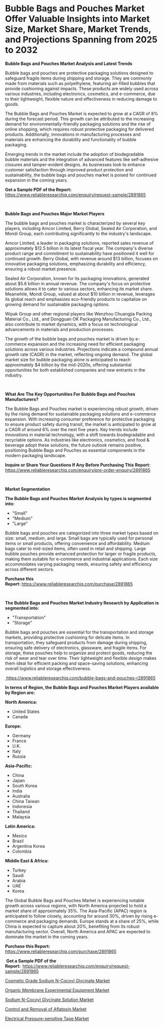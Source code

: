 <p><h1>Bubble Bags and Pouches Market Offer Valuable Insights into Market Size, Market Share, Market Trends, and Projections Spanning from 2025 to 2032</h1></p><p><strong>Bubble Bags and Pouches Market Analysis and Latest Trends</strong></p>
<p><p>Bubble bags and pouches are protective packaging solutions designed to safeguard fragile items during shipping and storage. They are commonly made from materials such as polyethylene, featuring air-filled bubbles that provide cushioning against impacts. These products are widely used across various industries, including electronics, cosmetics, and e-commerce, due to their lightweight, flexible nature and effectiveness in reducing damage to goods.</p><p>The Bubble Bags and Pouches Market is expected to grow at a CAGR of 8% during the forecast period. This growth can be attributed to the increasing demand for environmentally-friendly packaging solutions and the rise of online shopping, which requires robust protective packaging for delivered products. Additionally, innovations in manufacturing processes and materials are enhancing the durability and functionality of bubble packaging. </p><p>Emerging trends in the market include the adoption of biodegradable bubble materials and the integration of advanced features like self-adhesive closures and tamper-evident designs. As businesses look to enhance customer satisfaction through improved product protection and sustainability, the bubble bags and pouches market is poised for continued expansion in the coming years.</p></p>
<p><strong>Get a Sample PDF of the Report:&nbsp;</strong> <a href="https://www.reliableresearchiq.com/enquiry/request-sample/2891865?utm_campaign=1170&utm_medium=2&utm_source=Github&utm_content=ia&utm_term=14032025&utm_id=bubble-bags-and-pouches">https://www.reliableresearchiq.com/enquiry/request-sample/2891865</a></p>
<p>&nbsp;</p>
<p><strong>Bubble Bags and Pouches Major Market Players</strong></p>
<p><p>The bubble bags and pouches market is characterized by several key players, including Amcor Limited, Berry Global, Sealed Air Corporation, and Mondi Group, each contributing significantly to the industry's landscape. </p><p>Amcor Limited, a leader in packaging solutions, reported sales revenue of approximately $12.5 billion in its latest fiscal year. The company's diverse product range and commitment to sustainability have positioned it well for continued growth. Berry Global, with revenue around $13 billion, focuses on innovative packaging solutions, emphasizing durability and efficiency, ensuring a robust market presence.</p><p>Sealed Air Corporation, known for its packaging innovations, generated about $5.6 billion in annual revenue. The company's focus on protective solutions allows it to cater to various sectors, enhancing its market share. Meanwhile, Mondi Group, valued at about $10 billion in revenue, leverages its global reach and emphasizes eco-friendly products to capitalize on growing demand for sustainable packaging options. </p><p>Wipak Group and other regional players like Wenzhou Chuangjia Packing Material Co., Ltd., and Dongguan OK Packaging Manufacturing Co., Ltd., also contribute to market dynamics, with a focus on technological advancements in materials and production processes.</p><p>The growth of the bubble bags and pouches market is driven by e-commerce expansion and the increasing need for efficient packaging solutions across various industries. Projections indicate a compound annual growth rate (CAGR) in the market, reflecting ongoing demand. The global market size for bubble packaging alone is anticipated to reach approximately $4 billion by the mid-2020s, offering substantial opportunities for both established companies and new entrants in the industry.</p></p>
<p>&nbsp;</p>
<p><strong>What Are The Key Opportunities For Bubble Bags and Pouches Manufacturers?</strong></p>
<p><p>The Bubble Bags and Pouches market is experiencing robust growth, driven by the rising demand for sustainable packaging solutions and e-commerce expansion. With increasing consumer preference for protective packaging to ensure product safety during transit, the market is anticipated to grow at a CAGR of around 6% over the next five years. Key trends include innovations in material technology, with a shift towards biodegradable and recyclable options. As industries like electronics, cosmetics, and food & beverage adopt these solutions, the future outlook remains positive, positioning Bubble Bags and Pouches as essential components in the modern packaging landscape.</p></p>
<p><strong>Inquire or Share Your Questions If Any Before Purchasing This Report:</strong> <a href="https://www.reliableresearchiq.com/enquiry/pre-order-enquiry/2891865?utm_campaign=1170&utm_medium=2&utm_source=Github&utm_content=ia&utm_term=14032025&utm_id=bubble-bags-and-pouches">https://www.reliableresearchiq.com/enquiry/pre-order-enquiry/2891865</a></p>
<p>&nbsp;</p>
<p><strong>Market Segmentation</strong></p>
<p><strong>The Bubble Bags and Pouches Market Analysis by types is segmented into:</strong></p>
<p><ul><li>"Small"</li><li>"Medium"</li><li>"Large"</li></ul></p>
<p><p>Bubble bags and pouches are categorized into three market types based on size: small, medium, and large. Small bags are typically used for personal items or small products, offering convenience and affordability. Medium bags cater to mid-sized items, often used in retail and shipping. Large bubble pouches provide enhanced protection for larger or fragile products, making them suitable for e-commerce and industrial applications. Each size accommodates varying packaging needs, ensuring safety and efficiency across different sectors.</p></p>
<p><strong>Purchase this Report:&nbsp;</strong><a href="https://www.reliableresearchiq.com/purchase/2891865?utm_campaign=1170&utm_medium=2&utm_source=Github&utm_content=ia&utm_term=14032025&utm_id=bubble-bags-and-pouches">https://www.reliableresearchiq.com/purchase/2891865</a></p>
<p>&nbsp;</p>
<p><strong>The Bubble Bags and Pouches Market Industry Research by Application is segmented into:</strong></p>
<p><ul><li>"Transportation"</li><li>"Storage"</li></ul></p>
<p><p>Bubble bags and pouches are essential for the transportation and storage markets, providing protective cushioning for delicate items. In transportation, they safeguard products from damage during shipping, ensuring safe delivery of electronics, glassware, and fragile items. For storage, these pouches help to organize and protect goods, reducing the risk of wear and tear over time. Their lightweight and flexible design makes them ideal for efficient packing and space-saving solutions, enhancing overall logistics and storage effectiveness.</p></p>
<p><a href="https://www.reliableresearchiq.com/bubble-bags-and-pouches-r2891865?utm_campaign=1170&utm_medium=2&utm_source=Github&utm_content=ia&utm_term=14032025&utm_id=bubble-bags-and-pouches">&nbsp;https://www.reliableresearchiq.com/bubble-bags-and-pouches-r2891865</a></p>
<p><strong>In terms of Region, the Bubble Bags and Pouches Market Players available by Region are:</strong></p>
<p>
    <p> <strong> North America: </strong>
        <ul>
            <li>United States</li>
            <li>Canada</li>
        </ul>
        </p> 
    <p> <strong> Europe: </strong>
        <ul>
            <li>Germany</li>
            <li>France</li>
            <li>U.K.</li>
            <li>Italy</li>
            <li>Russia</li>
        </ul>
        </p> 
    <p> <strong> Asia-Pacific: </strong>
        <ul>
            <li>China</li>
            <li>Japan</li>
            <li>South Korea</li>
            <li>India</li>
            <li>Australia</li>
            <li>China Taiwan</li>
            <li>Indonesia</li>
            <li>Thailand</li>
            <li>Malaysia</li>
        </ul>
        </p> 
    <p> <strong> Latin America: </strong>
        <ul>
            <li>Mexico</li>
            <li>Brazil</li>
            <li>Argentina Korea</li>
            <li>Colombia</li>
        </ul>
        </p> 
    <p> <strong> Middle East & Africa: </strong>
        <ul>
            <li>Turkey</li>
            <li>Saudi</li>
            <li>Arabia</li>
            <li>UAE</li>
            <li>Korea</li>
        </ul>
    </p>
    </p>
<p><p>The Global Bubble Bags and Pouches Market is experiencing notable growth across various regions, with North America projected to hold a market share of approximately 35%. The Asia-Pacific (APAC) region is anticipated to follow closely, accounting for around 30%, driven by rising e-commerce and packaging demands. Europe stands at a share of 25%, while China is expected to capture about 20%, benefiting from its robust manufacturing sector. Overall, North America and APAC are expected to dominate the market in the coming years.</p></p>
<p><strong>Purchase this Report: </strong><a href="https://www.reliableresearchiq.com/purchase/2891865?utm_campaign=1170&utm_medium=2&utm_source=Github&utm_content=ia&utm_term=14032025&utm_id=bubble-bags-and-pouches">https://www.reliableresearchiq.com/purchase/2891865</a></p>
<p>&nbsp;<strong>Get a Sample PDF of the Report:&nbsp;&nbsp;</strong><a href="https://www.reliableresearchiq.com/enquiry/request-sample/2891865?utm_campaign=1170&utm_medium=2&utm_source=Github&utm_content=ia&utm_term=14032025&utm_id=bubble-bags-and-pouches">https://www.reliableresearchiq.com/enquiry/request-sample/2891865</a></p>
<p><strong></strong></p>
<p><p><a href="https://github.com/jolashta/Market-Research-Report-List-1/blob/main/cosmetic-grade-sodium-n-cocoyl-glycinate-market.md?utm_campaign=1170&utm_medium=2&utm_source=Github&utm_content=ia&utm_term=14032025&utm_id=bubble-bags-and-pouches">Cosmetic Grade Sodium N-Cocoyl Glycinate Market</a></p><p><a href="https://github.com/ienamoun/Market-Research-Report-List-1/blob/main/organic-membrane-experimental-equipment-market.md?utm_campaign=1170&utm_medium=2&utm_source=Github&utm_content=ia&utm_term=14032025&utm_id=bubble-bags-and-pouches">Organic Membrane Experimental Equipment Market</a></p><p><a href="https://github.com/drevertevell/Market-Research-Report-List-1/blob/main/sodium-n-cocoyl-glycinate-solution-market.md?utm_campaign=1170&utm_medium=2&utm_source=Github&utm_content=ia&utm_term=14032025&utm_id=bubble-bags-and-pouches">Sodium N-Cocoyl Glycinate Solution Market</a></p><p><a href="https://github.com/elhibacajka/Market-Research-Report-List-1/blob/main/control-and-removal-of-aflatoxin-market.md?utm_campaign=1170&utm_medium=2&utm_source=Github&utm_content=ia&utm_term=14032025&utm_id=bubble-bags-and-pouches">Control and Removal of Aflatoxin Market</a></p><p><a href="https://github.com/duskodazzi34/Market-Research-Report-List-1/blob/main/electrical-pressure-sensitive-tape-market.md?utm_campaign=1170&utm_medium=2&utm_source=Github&utm_content=ia&utm_term=14032025&utm_id=bubble-bags-and-pouches">Electrical Pressure-sensitive Tape Market</a></p></p>